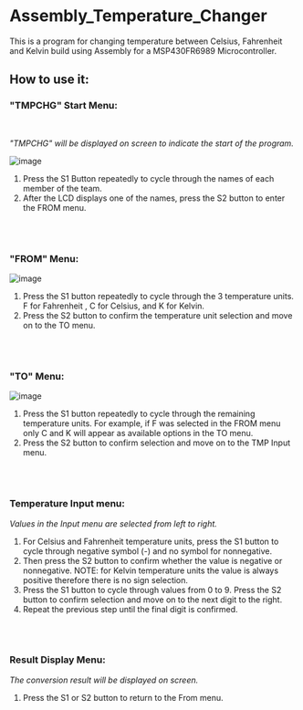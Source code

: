 # Assembly_Temperature_Changer
This is a program for changing temperature between Celsius, Fahrenheit and Kelvin build using Assembly for a MSP430FR6989 Microcontroller.



## How to use it:



### "TMPCHG" Start Menu:  
<br>

*"TMPCHG" will be displayed on screen to indicate the start of the program.*  

![image](https://user-images.githubusercontent.com/70610617/188250840-7609e91e-644d-4d02-a76c-cdd6a3090327.png)
   
1. Press the S1 Button repeatedly to cycle through the names of each member of the team.  
2. After the LCD displays one of the names, press the S2 button to enter the FROM menu.  
<br>
<br>



### "FROM" Menu:   

![image](https://user-images.githubusercontent.com/70610617/188250859-5be3e025-e30e-4506-8bd1-d6a021ca1f92.png)


1. Press the S1 button repeatedly to cycle through the 3 temperature units. F for Fahrenheit , C for Celsius, and K for Kelvin.  
2. Press  the S2 button to confirm the temperature unit  selection and move on to the TO menu.
<br>
<br>



### "TO" Menu:

![image](https://user-images.githubusercontent.com/70610617/188250864-13f57089-2fe0-4ec1-80d3-4c0c4b5a3a38.png)

1. Press the S1 button repeatedly to cycle through the remaining temperature units. For example, if F was selected in the FROM menu only C and K will appear as available options in the TO menu.  
2. Press the S2 button to confirm selection and move on to the TMP Input menu.  
<br>
<br>



### Temperature Input menu:
*Values in the Input menu are selected from left to right.*  

1. For Celsius and Fahrenheit temperature units, press the S1 button to cycle through negative symbol (-) and no symbol for nonnegative.  
2. Then press the S2 button to confirm whether the value is negative or nonnegative. NOTE: for Kelvin temperature units the value is always positive therefore there is no sign selection.  
3.  Press the S1 button to cycle through values from 0 to 9. Press the S2 button to confirm selection and move on to the next digit to the right.  
4. Repeat the previous step until the final digit is confirmed.  
<br>
<br>



### Result Display Menu:
*The conversion result will be displayed on screen.*  

1. Press the S1 or S2 button to return to the From menu.  

